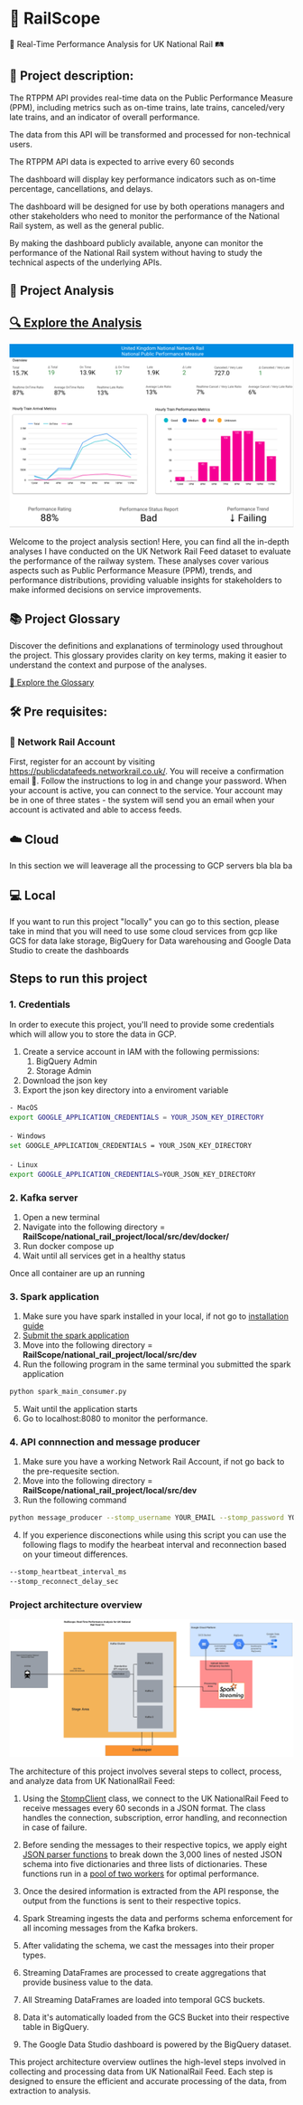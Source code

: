 # 🚂 RailScope

🚦 Real-Time Performance Analysis for UK National Rail 🛤️

## 📝 Project description:

The RTPPM API provides real-time data on the Public Performance Measure (PPM), including metrics such as on-time trains, late trains, canceled/very late trains, and an indicator of overall performance. 

The data from this API will be transformed and processed for non-technical users.

The RTPPM API data is expected to arrive every 60 seconds

The dashboard will display key performance indicators such as on-time percentage, cancellations, and delays.

The dashboard will be designed for use by both operations managers and other stakeholders who need to monitor the performance of the National Rail system, as well as the general public.

 By making the dashboard publicly available, anyone can monitor the performance of the National Rail system without having to study the technical aspects of the underlying APIs.

## 🚆 Project Analysis

## [🔍 Explore the Analysis](./analysis/README.md)
![National Dashboard](./images/national_dashboard.png)

Welcome to the project analysis section! Here, you can find all the in-depth analyses I have conducted on the UK Network Rail Feed dataset to evaluate the performance of the railway system. These analyses cover various aspects such as Public Performance Measure (PPM), trends, and performance distributions, providing valuable insights for stakeholders to make informed decisions on service improvements.


## 📚 Project Glossary
Discover the definitions and explanations of terminology used throughout the project. This glossary provides clarity on key terms, making it easier to understand the context and purpose of the analyses.

[🔎 Explore the Glossary](./glossary/README.md)

## 🛠️ Pre requisites:

### 📡 Network Rail Account

First, register for an account by visiting https://publicdatafeeds.networkrail.co.uk/. 
You will receive a confirmation email 📧. Follow the instructions to log in and change your password. When your account is active, you can connect to the service. Your account may be in one of three states - the system will send you an email when your account is activated and able to access feeds.


## ☁️ Cloud 
In this section we will leaverage all the processing to GCP servers bla bla ba

## 💻 Local
If you want to run this project "locally" you can go to this section, please take in mind that you will need to use some cloud services from gcp like GCS for data lake storage, BigQuery for Data warehousing and Google Data Studio to create the dashboards

## Steps to run this project

### 1. Credentials
In order to execute this project, you'll need to provide some credentials which will allow you to store the data in GCP.

1. Create a service account in IAM with the following permissions:
    1. BigQuery Admin
    2. Storage Admin
2. Download the json key
3. Export the json key directory into a enviroment variable
```bash
- MacOS
export GOOGLE_APPLICATION_CREDENTIALS = YOUR_JSON_KEY_DIRECTORY

- Windows
set GOOGLE_APPLICATION_CREDENTIALS = YOUR_JSON_KEY_DIRECTORY

- Linux
export GOOGLE_APPLICATION_CREDENTIALS=YOUR_JSON_KEY_DIRECTORY
```

### 2. Kafka server
1. Open a new terminal
2. Navigate into the following directory = **RailScope/national_rail_project/local/src/dev/docker/**
3. Run docker compose up
4. Wait until all services get in a healthy status

Once all container are up an running

### 3. Spark application
1. Make sure you have spark installed in your local, if not go to [installation guide](local/README.md)
2. [Submit the spark application](https://spark.apache.org/docs/3.4.0/submitting-applications.html#content)
3. Move into the following directory = **RailScope/national_rail_project/local/src/dev**
4. Run the following program in the same terminal you submitted the spark application
```bash
python spark_main_consumer.py
```
5. Wait until the application starts
6. Go to localhost:8080 to monitor the performance.


### 4. API connnection and message producer
1. Make sure you have a working Network Rail Account, if not go back to the pre-requesite section.
2. Move into the following directory = **RailScope/national_rail_project/local/src/dev**
3. Run the following command
```bash
python message_producer --stomp_username YOUR_EMAIL --stomp_password YOUR_PASSWORD
```
4. If you experience disconections while using this script you can use the following flags to modify the hearbeat interval and reconnection based on your timeout differences.
```bash
--stomp_heartbeat_interval_ms 
--stomp_reconnect_delay_sec
```



### Project architecture overview

![Project architecture overview](./images/RailScope.png)

The architecture of this project involves several steps to collect, process, and analyze data from UK NationalRail Feed:

1. Using the [StompClient](./local/src/dev/message_producer.py) class, we connect to the UK NationalRail Feed to receive messages every 60 seconds in a JSON format. The class handles the connection, subscription, error handling, and reconnection in case of failure.

2. Before sending the messages to their respective topics, we apply eight [JSON parser functions](./local/src/dev/utils/json_parser.py) to break down the 3,000 lines of nested JSON schema into five dictionaries and three lists of dictionaries. These functions run in a [pool of two workers](./local/src/dev/utils/topic_hub.py) for optimal performance. 

3. Once the desired information is extracted from the API response, the output from the functions is sent to their respective topics.

4. Spark Streaming ingests the data and performs schema enforcement for all incoming messages from the Kafka brokers.

6. After validating the schema, we cast the messages into their proper types.

7. Streaming DataFrames are processed to create aggregations that provide business value to the data.


9. All Streaming DataFrames are loaded into temporal GCS buckets.

10. Data it's automatically loaded from the GCS Bucket into their respective table in BigQuery.

11. The Google Data Studio dashboard is powered by the BigQuery dataset.

This project architecture overview outlines the high-level steps involved in collecting and processing data from UK NationalRail Feed. Each step is designed to ensure the efficient and accurate processing of the data, from extraction to analysis.